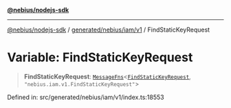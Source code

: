 [**@nebius/nodejs-sdk**](../../../../../README.md)

---

[@nebius/nodejs-sdk](../../../../../README.md) / [generated/nebius/iam/v1](../README.md) / FindStaticKeyRequest

# Variable: FindStaticKeyRequest

> **FindStaticKeyRequest**: [`MessageFns`](../../../../../runtime/protos/core/interfaces/MessageFns.md)\<[`FindStaticKeyRequest`](../interfaces/FindStaticKeyRequest.md), `"nebius.iam.v1.FindStaticKeyRequest"`\>

Defined in: src/generated/nebius/iam/v1/index.ts:18553
